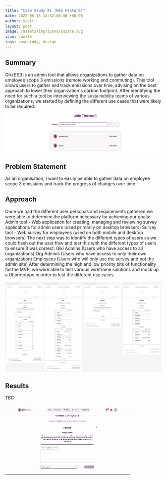 ```yaml
---
title: "Case Study #1 (New Feature)"
date: 2023-05-15 14:52:00:00 +00:00
author: Scott
layout: post
image: /assets/img/icons/puzzle.svg
icon: puzzle
tags: casestudy, design
---
```


<h2>Summary</h2>

Giki ES3 is an admin tool that allows organizations to gather data on employee scope 3 emissions (remote working and commuting). This tool allows users to gather and track emissions over time, advising on the best approach to lower their organization's carbon footprint. After identifying the need for such a tool by interviewing the sustainability teams of various organizations, we started by defining the different use cases that were likely to be required. 

<img src="/assets/img/jointeams.png"/>

<h2>Problem Statement</h2> 

As an organisation, I want to easily be able to gather data on employee scope 3 emissions and track the progress of changes over time

<h2>Approach</h2>

Once we had the different user personas and requirements gathered we were able to determine the platform necessary for achieving our goals: 
Admin tool - Web application for creating, managing and reviewing survey applications for admin users (used primarily on desktop browsers)
Survey tool - Web survey for employees (used on both mobile and desktop browsers) 
The next step was to identify the different types of users so we could flesh out the user flow and test this with the different types of users to ensure it was correct: 
Giki Admins (Users who have access to all organizations)
Org Admins (Users who have access to only their own organization) 
Employees (Users who will only use the survey and not the admin site)
After determining the high and low priority bits of functionality for the MVP, we were able to test various wireframe solutions and mock up a UI prototype in order to test the different use cases. 

<div class="imgblock">
    <img src="/assets/img/wireframecasestudy.png"/>
</div>

<h2>Results</h2>

TBC

<div class="gifblock">
    <img src="/assets/img/casestudy.gif" class="gif"/>
</div>

